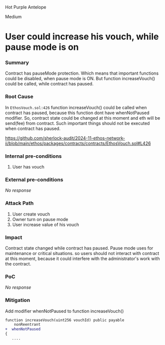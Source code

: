 Hot Purple Antelope

Medium

# User could increase his vouch, while pause mode is on

### Summary

Contract has pauseMode protection. Which means that important functions could be disabled, when pause mode is ON. 
But function increaseVouch() could be called, while contract has paused.

### Root Cause

In `EthosVouch.sol:426` function increaseVouch() could be called when contract has paused, because this function dont have whenNotPaused modifier. So, contract state could be changed at this moment and eth will be send(fee) from contract. 
Such important things should not be executed when contract has paused. 

https://github.com/sherlock-audit/2024-11-ethos-network-ii/blob/main/ethos/packages/contracts/contracts/EthosVouch.sol#L426

### Internal pre-conditions

1. User has vouch

### External pre-conditions

_No response_

### Attack Path

1. User create vouch
2. Owner turn on pause mode
3. User increase value of his vouch

### Impact

Contract state changed while contract has paused. 
Pause mode uses for maintenance or critical situations. so users should not interact with contract at this moment, because it could interfere with the administrator's work with the contract.

### PoC

_No response_

### Mitigation

Add modifier whenNotPaused to function increaseVouch()
```diff
function increaseVouch(uint256 vouchId) public payable 
    nonReentrant  
+  whenNotPaused
{
   ....
```